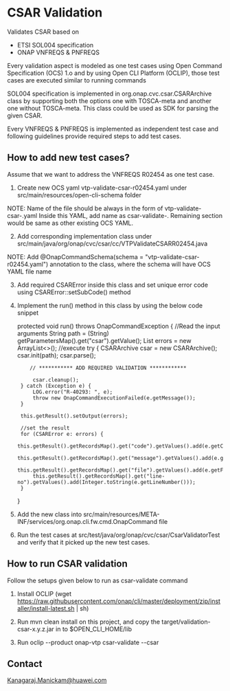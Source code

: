 CSAR Validation
===============
Validates CSAR based on
* ETSI SOL004 specification
* ONAP VNFREQS & PNFREQS

Every validation aspect is modeled as one test cases using Open Command Specification (OCS) 1.o
and by using Open CLI Platform (OCLIP), those test cases are executed similar to running commands

SOL004 specification is implemented in org.onap.cvc.csar.CSARArchive class by supporting both the
options one with TOSCA-meta and another one without TOSCA-meta. This class could be used as SDK for
parsing the given CSAR.

Every VNFREQS & PNFREQS is implemented as independent test case and following guidelines provide
required steps to add test cases.

How to add new test cases?
--------------------------
Assume that we want to address the VNFREQS  R02454 as one test case.

1. Create new OCS yaml vtp-validate-csar-r02454.yaml under src/main/resources/open-cli-schema folder

NOTE:
Name of the file should be always in the form of vtp-validate-csar-<VNFREWQS-Number>.yaml
Inside this YAML, add name as csar-validate-<VNFREWQS-Number>.
Remaining section would be same as other existing OCS YAML.

2. Add corresponding implementation class under src/main/java/org/onap/cvc/csar/cc/VTPValidateCSARR02454.java

NOTE:
Add @OnapCommandSchema(schema = "vtp-validate-csar-r02454.yaml") annotation to the class, where the schema will
have OCS YAML file name

3. Add required CSARError inside this class and set unique error code using CSARError::setSubCode() method

4. Implement the run() method in this class by using the below code snippet

    protected void run() throws OnapCommandException {
        //Read the input arguments
        String path = (String) getParametersMap().get("csar").getValue();
        List<CSARError> errors = new ArrayList<>();
        //execute
        try {
            CSARArchive csar = new CSARArchive();
            csar.init(path);
            csar.parse();

           // *********** ADD REQUIRED VALIDATION ************

            csar.cleanup();
        } catch (Exception e) {
            LOG.error("R-40293: ", e);
            throw new OnapCommandExecutionFailed(e.getMessage());
        }

        this.getResult().setOutput(errors);

        //set the result
        for (CSARError e: errors) {
            this.getResult().getRecordsMap().get("code").getValues().add(e.getCode());
            this.getResult().getRecordsMap().get("message").getValues().add(e.getMessage());
            this.getResult().getRecordsMap().get("file").getValues().add(e.getFile());
            this.getResult().getRecordsMap().get("line-no").getValues().add(Integer.toString(e.getLineNumber()));
        }
   }

5. Add the new class into src/main/resources/META-INF/services/org.onap.cli.fw.cmd.OnapCommand file

6. Run the test cases at src/test/java/org/onap/cvc/csar/CsarValidatorTest and verify that it picked up the new test cases.

How to run CSAR validation
--------------------------
Follow the setups given below to run as csar-validate command

1. Install OCLIP (wget https://raw.githubusercontent.com/onap/cli/master/deployment/zip/installer/install-latest.sh | sh)

2. Run mvn clean install on this project, and copy the target/validation-csar-x.y.z.jar in to $OPEN_CLI_HOME/lib

3. Run oclip --product onap-vtp csar-validate --csar <CSAR path>

Contact
-------
Kanagaraj.Manickam@huawei.com